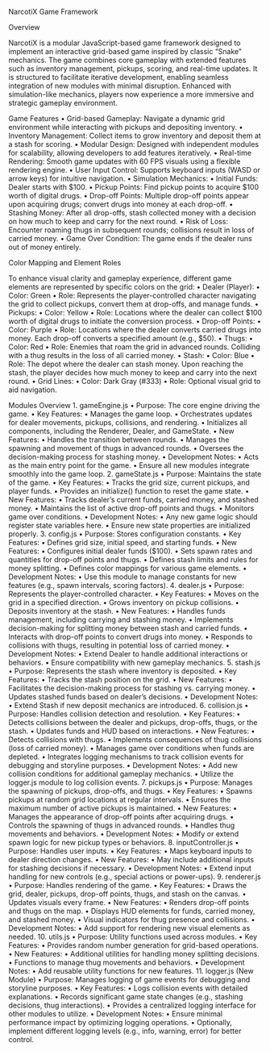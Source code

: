 NarcotiX Game Framework

Overview

NarcotiX is a modular JavaScript-based game framework designed to implement an interactive grid-based game inspired by classic “Snake” mechanics. The game combines core gameplay with extended features such as inventory management, pickups, scoring, and real-time updates. It is structured to facilitate iterative development, enabling seamless integration of new modules with minimal disruption. Enhanced with simulation-like mechanics, players now experience a more immersive and strategic gameplay environment.

Game Features
	•	Grid-based Gameplay: Navigate a dynamic grid environment while interacting with pickups and depositing inventory.
	•	Inventory Management: Collect items to grow inventory and deposit them at a stash for scoring.
	•	Modular Design: Designed with independent modules for scalability, allowing developers to add features iteratively.
	•	Real-time Rendering: Smooth game updates with 60 FPS visuals using a flexible rendering engine.
	•	User Input Control: Supports keyboard inputs (WASD or arrow keys) for intuitive navigation.
	•	Simulation Mechanics:
	•	Initial Funds: Dealer starts with $100.
	•	Pickup Points: Find pickup points to acquire $100 worth of digital drugs.
	•	Drop-off Points: Multiple drop-off points appear upon acquiring drugs; convert drugs into money at each drop-off.
	•	Stashing Money: After all drop-offs, stash collected money with a decision on how much to keep and carry for the next round.
	•	Risk of Loss: Encounter roaming thugs in subsequent rounds; collisions result in loss of carried money.
	•	Game Over Condition: The game ends if the dealer runs out of money entirely.

Color Mapping and Element Roles

To enhance visual clarity and gameplay experience, different game elements are represented by specific colors on the grid:
	•	Dealer (Player):
	•	Color: Green
	•	Role: Represents the player-controlled character navigating the grid to collect pickups, convert them at drop-offs, and manage funds.
	•	Pickups:
	•	Color: Yellow
	•	Role: Locations where the dealer can collect $100 worth of digital drugs to initiate the conversion process.
	•	Drop-off Points:
	•	Color: Purple
	•	Role: Locations where the dealer converts carried drugs into money. Each drop-off converts a specified amount (e.g., $50).
	•	Thugs:
	•	Color: Red
	•	Role: Enemies that roam the grid in advanced rounds. Colliding with a thug results in the loss of all carried money.
	•	Stash:
	•	Color: Blue
	•	Role: The depot where the dealer can stash money. Upon reaching the stash, the player decides how much money to keep and carry into the next round.
	•	Grid Lines:
	•	Color: Dark Gray (#333)
	•	Role: Optional visual grid to aid navigation.

Modules Overview
	1.	gameEngine.js
	•	Purpose: The core engine driving the game.
	•	Key Features:
	•	Manages the game loop.
	•	Orchestrates updates for dealer movements, pickups, collisions, and rendering.
	•	Initializes all components, including the Renderer, Dealer, and GameState.
	•	New Features:
	•	Handles the transition between rounds.
	•	Manages the spawning and movement of thugs in advanced rounds.
	•	Oversees the decision-making process for stashing money.
	•	Development Notes:
	•	Acts as the main entry point for the game.
	•	Ensure all new modules integrate smoothly into the game loop.
	2.	gameState.js
	•	Purpose: Maintains the state of the game.
	•	Key Features:
	•	Tracks the grid size, current pickups, and player funds.
	•	Provides an initialize() function to reset the game state.
	•	New Features:
	•	Tracks dealer’s current funds, carried money, and stashed money.
	•	Maintains the list of active drop-off points and thugs.
	•	Monitors game over conditions.
	•	Development Notes:
	•	Any new game logic should register state variables here.
	•	Ensure new state properties are initialized properly.
	3.	config.js
	•	Purpose: Stores configuration constants.
	•	Key Features:
	•	Defines grid size, initial speed, and starting funds.
	•	New Features:
	•	Configures initial dealer funds ($100).
	•	Sets spawn rates and quantities for drop-off points and thugs.
	•	Defines stash limits and rules for money splitting.
	•	Defines color mappings for various game elements.
	•	Development Notes:
	•	Use this module to manage constants for new features (e.g., spawn intervals, scoring factors).
	4.	dealer.js
	•	Purpose: Represents the player-controlled character.
	•	Key Features:
	•	Moves on the grid in a specified direction.
	•	Grows inventory on pickup collisions.
	•	Deposits inventory at the stash.
	•	New Features:
	•	Handles funds management, including carrying and stashing money.
	•	Implements decision-making for splitting money between stash and carried funds.
	•	Interacts with drop-off points to convert drugs into money.
	•	Responds to collisions with thugs, resulting in potential loss of carried money.
	•	Development Notes:
	•	Extend Dealer to handle additional interactions or behaviors.
	•	Ensure compatibility with new gameplay mechanics.
	5.	stash.js
	•	Purpose: Represents the stash where inventory is deposited.
	•	Key Features:
	•	Tracks the stash position on the grid.
	•	New Features:
	•	Facilitates the decision-making process for stashing vs. carrying money.
	•	Updates stashed funds based on dealer’s decisions.
	•	Development Notes:
	•	Extend Stash if new deposit mechanics are introduced.
	6.	collision.js
	•	Purpose: Handles collision detection and resolution.
	•	Key Features:
	•	Detects collisions between the dealer and pickups, drop-offs, thugs, or the stash.
	•	Updates funds and HUD based on interactions.
	•	New Features:
	•	Detects collisions with thugs.
	•	Implements consequences of thug collisions (loss of carried money).
	•	Manages game over conditions when funds are depleted.
	•	Integrates logging mechanisms to track collision events for debugging and storyline purposes.
	•	Development Notes:
	•	Add new collision conditions for additional gameplay mechanics.
	•	Utilize the logger.js module to log collision events.
	7.	pickups.js
	•	Purpose: Manages the spawning of pickups, drop-offs, and thugs.
	•	Key Features:
	•	Spawns pickups at random grid locations at regular intervals.
	•	Ensures the maximum number of active pickups is maintained.
	•	New Features:
	•	Manages the appearance of drop-off points after acquiring drugs.
	•	Controls the spawning of thugs in advanced rounds.
	•	Handles thug movements and behaviors.
	•	Development Notes:
	•	Modify or extend spawn logic for new pickup types or behaviors.
	8.	inputController.js
	•	Purpose: Handles user inputs.
	•	Key Features:
	•	Maps keyboard inputs to dealer direction changes.
	•	New Features:
	•	May include additional inputs for stashing decisions if necessary.
	•	Development Notes:
	•	Extend input handling for new controls (e.g., special actions or power-ups).
	9.	renderer.js
	•	Purpose: Handles rendering of the game.
	•	Key Features:
	•	Draws the grid, dealer, pickups, drop-off points, thugs, and stash on the canvas.
	•	Updates visuals every frame.
	•	New Features:
	•	Renders drop-off points and thugs on the map.
	•	Displays HUD elements for funds, carried money, and stashed money.
	•	Visual indicators for thug presence and collisions.
	•	Development Notes:
	•	Add support for rendering new visual elements as needed.
	10.	utils.js
	•	Purpose: Utility functions used across modules.
	•	Key Features:
	•	Provides random number generation for grid-based operations.
	•	New Features:
	•	Additional utilities for handling money splitting decisions.
	•	Functions to manage thug movements and behaviors.
	•	Development Notes:
	•	Add reusable utility functions for new features.
	11.	logger.js (New Module)
	•	Purpose: Manages logging of game events for debugging and storyline purposes.
	•	Key Features:
	•	Logs collision events with detailed explanations.
	•	Records significant game state changes (e.g., stashing decisions, thug interactions).
	•	Provides a centralized logging interface for other modules to utilize.
	•	Development Notes:
	•	Ensure minimal performance impact by optimizing logging operations.
	•	Optionally, implement different logging levels (e.g., info, warning, error) for better control.